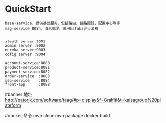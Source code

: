 # QuickStart
	base-service，提供基础服务，包括路由，链路跟踪，配置中心等等
	msg-service 8084，消息处理，采用kafaka异步消费


	sleuth server:9001
	admin server :9002
	eureka server:9003
	cofig server :9004
	
	account-service:8080
	product-service:8081
	payment-service:8082
	order-service  :8083
	msg-service    :8084
	front-app      :8088

#banner 地址
  http://patorjk.com/software/taag/#p=display&f=Graffiti&t=kaisagroup%20plateform
  
#docker 命令
  mvn clean
  mvn package docker:build